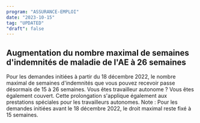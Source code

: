 ```yaml
---
program: "ASSURANCE-EMPLOI"
date: "2023-10-15"
tag: "UPDATED"
"draft": false
---
```


## Augmentation du nombre maximal de semaines d'indemnités de maladie de l'AE à 26 semaines

Pour les demandes initiées à partir du 18 décembre 2022, le nombre maximal de semaines d'indemnités que vous pouvez recevoir passe désormais de 15 à 26 semaines. Vous êtes travailleur autonome ? Vous êtes également couvert. Cette prolongation s'applique également aux prestations spéciales pour les travailleurs autonomes. Note : Pour les demandes initiées avant le 18 décembre 2022, le droit maximal reste fixé à 15 semaines.